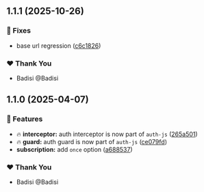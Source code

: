 ## 1.1.1 (2025-10-26)

### 🐛 Fixes

- base url regression ([c6c1826](https://github.com/Badisi/auth-js/commit/c6c1826))

### ❤️ Thank You

- Badisi @Badisi

## 1.1.0 (2025-04-07)

### 🚀 Features

- 🔥 **interceptor:** auth interceptor is now part of `auth-js` ([265a501](https://github.com/Badisi/auth-js/commit/265a501))
- 🔥 **guard:** auth guard is now part of `auth-js` ([ce079fd](https://github.com/Badisi/auth-js/commit/ce079fd))
- **subscription:** add `once` option ([a688537](https://github.com/Badisi/auth-js/commit/a688537))

### ❤️ Thank You

- Badisi @Badisi
